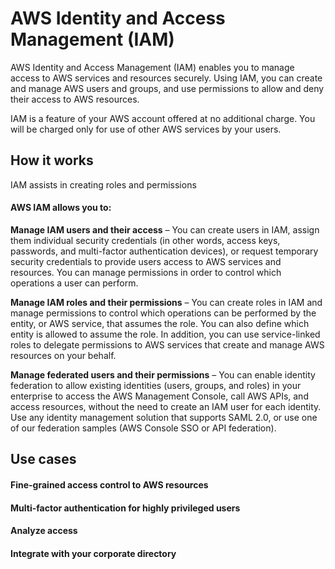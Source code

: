 # AWS Identity and Access Management (IAM)

AWS Identity and Access Management (IAM) enables you to manage access to AWS services and resources securely. Using IAM, you can create and manage AWS users and groups, and use permissions to allow and deny their access to AWS resources.

IAM is a feature of your AWS account offered at no additional charge. You will be charged only for use of other AWS services by your users.

## How it works
IAM assists in creating roles and permissions

#### AWS IAM allows you to:

**Manage IAM users and their access** – You can create users in IAM, assign them individual security credentials (in other words, access keys, passwords, and multi-factor authentication devices), or request temporary security credentials to provide users access to AWS services and resources. You can manage permissions in order to control which operations a user can perform.

**Manage IAM roles and their permissions** – You can create roles in IAM and manage permissions to control which operations can be performed by the entity, or AWS service, that assumes the role. You can also define which entity is allowed to assume the role. In addition, you can use service-linked roles to delegate permissions to AWS services that create and manage AWS resources on your behalf.

**Manage federated users and their permissions** – You can enable identity federation to allow existing identities (users, groups, and roles) in your enterprise to access the AWS Management Console, call AWS APIs, and access resources, without the need to create an IAM user for each identity. Use any identity management solution that supports SAML 2.0, or use one of our federation samples (AWS Console SSO or API federation).

## Use cases

#### Fine-grained access control to AWS resources

#### Multi-factor authentication for highly privileged users

#### Analyze access

#### Integrate with your corporate directory